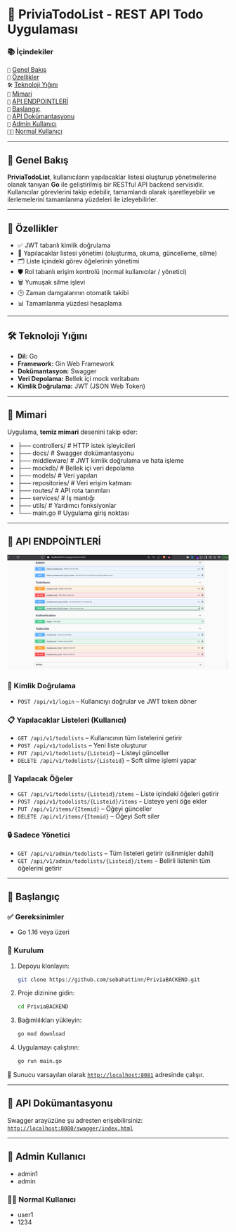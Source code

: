# 📝 PriviaTodoList - REST API Todo Uygulaması

### 📚 İçindekiler

`📌` [Genel Bakış](#genel-bakış)  
`🚀` [Özellikler](#özellikler)  
`🛠️` [Teknoloji Yığını](#teknoloji-yığını)  
`🧱` [Mimari](#mimari)  
`📡` [API ENDPOINTLERİ](#api-endpointleri)  
`🚀` [Başlangıç](#başlangıç)  
`📘` [API Dokümantasyonu](#api-dokümantasyonu)  
`👤` [Admin Kullanıcı](#admin-kullanıcı)  
`👨‍💻` [Normal Kullanıcı](#normal-kullanıcı)

---

## 📌 Genel Bakış <a id="genel-bakış"></a>
**PriviaTodoList**, kullanıcıların yapılacaklar listesi oluşturup yönetmelerine olanak tanıyan **Go** ile geliştirilmiş bir RESTful API backend servisidir.  
Kullanıcılar görevlerini takip edebilir, tamamlandı olarak işaretleyebilir ve ilerlemelerini tamamlanma yüzdeleri ile izleyebilirler.

---

## 🚀 Özellikler <a id="özellikler"></a>

- ✅ JWT tabanlı kimlik doğrulama  
- 🧾 Yapılacaklar listesi yönetimi (oluşturma, okuma, güncelleme, silme)  
- 🗂️ Liste içindeki görev öğelerinin yönetimi  
- 🛡️ Rol tabanlı erişim kontrolü (normal kullanıcılar / yönetici)  
- 🗑️ Yumuşak silme işlevi  
- 🕒 Zaman damgalarının otomatik takibi  
- 📊 Tamamlanma yüzdesi hesaplama  

---

## 🛠️ Teknoloji Yığını <a id="teknoloji-yığını"></a>

- **Dil:** Go  
- **Framework:** Gin Web Framework  
- **Dokümantasyon:** Swagger  
- **Veri Depolama:** Bellek içi mock veritabanı  
- **Kimlik Doğrulama:** JWT (JSON Web Token)  

---

## 🧱 Mimari <a id="mimari"></a>

Uygulama, **temiz mimari** desenini takip eder:


- ├── controllers/ # HTTP istek işleyicileri
- ├── docs/ # Swagger dokümantasyonu
- ├── middleware/ # JWT kimlik doğrulama ve hata işleme
- ├── mockdb/ # Bellek içi veri depolama
- ├── models/ # Veri yapıları
- ├── repositories/ # Veri erişim katmanı
- ├── routes/ # API rota tanımları
- ├── services/ # İş mantığı
- ├── utils/ # Yardımcı fonksiyonlar
- └── main.go # Uygulama giriş noktası



---

## 📡 API ENDPOİNTLERİ

![API illustration](SwaggerEndPoint.png)

### 🔐 Kimlik Doğrulama
- `POST /api/v1/login` – Kullanıcıyı doğrular ve JWT token döner

### 📋 Yapılacaklar Listeleri (Kullanıcı)
- `GET /api/v1/todolists` – Kullanıcının tüm listelerini getirir  
- `POST /api/v1/todolists` – Yeni liste oluşturur  
- `PUT /api/v1/todolists/{Listeid}` – Listeyi günceller  
- `DELETE /api/v1/todolists/{Listeid}` – Soft silme işlemi yapar  

### 📌 Yapılacak Öğeler
- `GET /api/v1/todolists/{Listeid}/items` – Liste içindeki öğeleri getirir  
- `POST /api/v1/todolists/{Listeid}/items` – Listeye yeni öğe ekler  
- `PUT /api/v1/items/{Itemid}` – Öğeyi günceller  
- `DELETE /api/v1/items/{Itemid}` – Öğeyi Soft siler  

### 🔒 Sadece Yönetici
- `GET /api/v1/admin/todolists` – Tüm listeleri getirir (silinmişler dahil)  
- `GET /api/v1/admin/todolists/{Listeid}/items` – Belirli listenin tüm öğelerini getirir  

---

## 🚀 Başlangıç <a id="başlangıç"></a>

### ✅ Gereksinimler

- Go 1.16 veya üzeri

### 🔧 Kurulum

1. Depoyu klonlayın:
    ```bash
    git clone https://github.com/sebahattinn/PriviaBACKEND.git
    ```

2. Proje dizinine gidin:
    ```bash
    cd PriviaBACKEND
    ```

3. Bağımlılıkları yükleyin:
    ```bash
    go mod download
    ```

4. Uygulamayı çalıştırın:
    ```bash
    go run main.go
    ```

📍 Sunucu varsayılan olarak [`http://localhost:8081`](http://localhost:8081) adresinde çalışır.

---

## 📘 API Dokümantasyonu <a id="api-dokümantasyonu"></a>

Swagger arayüzüne şu adresten erişebilirsiniz:  
[`http://localhost:8080/swagger/index.html`](http://localhost:8080/swagger/index.html)

---

## 👤  Admin Kullanıcı <a id="admin-kullanıcı"></a>
- admin1
- admin

### 👨‍💻 Normal Kullanıcı <a id="normal-kullanıcı"></a>
- user1
- 1234
